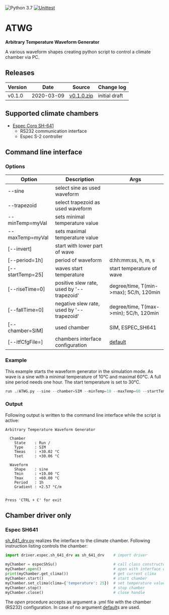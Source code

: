 ![Python 3.7](https://img.shields.io/badge/Python-3.7-blue.svg) [![Unittest](https://github.com/akaeba/ATWG/workflows/Unittest/badge.svg)](https://github.com/akaeba/ATWG/actions)

# ATWG

__Arbitrary Temperature Waveform Generator__

A various waveform shapes creating python script to control a climate chamber via PC.

## Releases

| Version | Date       | Source                                                                                   | Change log                      |
| ------- | ---------- | ---------------------------------------------------------------------------------------- | ------------------------------- |
| v0.1.0  | 2020-03-09 | <a id="raw-url" href="https://github.com/akaeba/ATWG/archive/v0.1.0.zip ">v0.1.0.zip</a> | initial draft                   |


## Supported climate chambers
 * [Espec Corp SH-641](https://espec.com/na/products/model/sh_641)
    - RS232 communication interface
    - Espec S-2 controller


## Command line interface

### Options

| Option           | Description                               | Args                                                                                 |
| ---------------- | ----------------------------------------- | ------------------------------------------------------------------------------------ |
| --sine           | select sine as used waveform              |                                                                                      |
| --trapezoid      | select trapezoid as used waveform         |                                                                                      |
| --minTemp=myVal  | sets minimal temperature value            |                                                                                      |
| --maxTemp=myVal  | sets maximal temperature value            |                                                                                      |
| [--invert]       | start with lower part of wave             |                                                                                      |
| [--period=1h]    | period of waveform                        | d:hh:mm:ss, h, m, s                                                                  |
| [--startTemp=25] | waves start temperature                   | start temperature of wave                                                            |
| [--riseTime=0]   | positive slew rate, used by '--trapezoid' | degree/time, T(min->max); 5C/h, 120min                                               |
| [--fallTime=0]   | negative slew rate, used by '--trapezoid' | degree/time, T(max->min); 5C/h, 120min                                               |
| [--chamber=SIM]  | used chamber                              | SIM, ESPEC_SH641                                                                     |
| [--itfCfgFile=]  | chambers interface configuration          | [default](https://github.com/akaeba/ATWG/blob/master/driver/espec/sh_if_default.yml) |


### Example

This example starts the waveform generator in the simulation mode. As wave is a sine with a minimal temperature of 10°C and maximal 60°C. A full
sine period needs one hour. The start temperature is set to 30°C.

```python
run ./ATWG.py --sine --chamber=SIM --minTemp=10 --maxTemp=60 --startTemp=30 --period=1h
```


### Output

Following output is written to the command line interface while the script is active:

```text
Arbitrary Temperature Waveform Generator

  Chamber
    State    : Run /
    Type     : SIM
    Tmeas    : +30.02 °C
    Tset     : +30.06 °C

  Waveform
    Shape    : sine
    Tmin     : +10.00 °C
    Tmax     : +60.00 °C
    Period   : 1h
    Gradient : +2.57 °C/m


Press 'CTRL + C' for exit
```


## Chamber driver only

### Espec SH641
[sh_641_drv.py](https://github.com/akaeba/ATWG/blob/master/driver/espec/sh_641_drv.py) realizes the interface to the climate chamber. Following instruction listing controls the chamber:

```python
import driver.espec.sh_641_drv as sh_641_drv    # import driver

myChamber = especShSu()                         # call class constructor
myChamber.open()                                # open with interface defaults
print(myChamber.get_clima())                    # get current clima
myChamber.start()                               # start chamber
myChamber.set_clima(clima={'temperature': 25})  # set temperature value
myChamber.stop()                                # stop chamber
myChamber.close()                               # close handle
```

The _open_ procedure accepts as argument a .yml file with the chamber (RS232) configuration. In case of no argument [default](https://github.com/akaeba/ATWG/blob/master/driver/espec/sh_if_default.yml)s are used.
